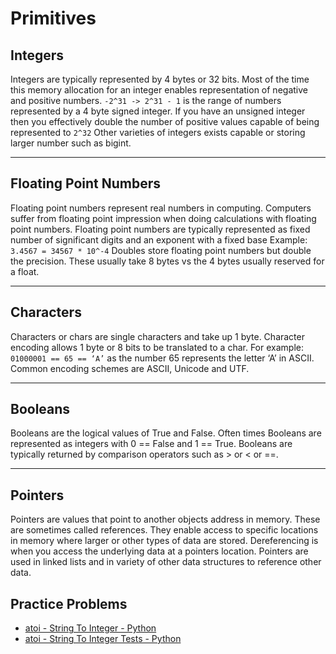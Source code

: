# Primitives

## Integers
Integers are typically represented by 4 bytes or 32 bits. Most of the time this memory allocation for an integer enables representation of negative and positive numbers.
`-2^31 -> 2^31 - 1` is the range of numbers represented by a 4 byte signed integer. If you have an unsigned integer then you effectively double the number of positive values capable of being represented to `2^32`
Other varieties of integers exists capable or storing larger number such as bigint.

- - - -

## Floating Point Numbers
Floating point numbers represent real numbers in computing. Computers suffer from floating point impression when doing calculations with floating point numbers.
Floating point numbers are typically represented as fixed number of significant digits and an exponent with a fixed base
Example: `3.4567 = 34567 * 10^-4`
Doubles store floating point numbers but double the precision. These usually take 8 bytes vs the 4 bytes usually reserved for a float.
- - - -

## Characters
Characters or chars are single characters and take up 1 byte. Character encoding allows 1 byte or 8 bits to be translated to a char. For example: `01000001 == 65 == ‘A’`  as the number 65 represents the letter ‘A’ in ASCII. Common encoding schemes are ASCII, Unicode and UTF.
- - - -

## Booleans
Booleans are the logical values of True and False.  Often times Booleans are represented as integers with 0 == False and 1 == True.  Booleans are typically returned by comparison operators such as > or < or ==.
- - - -

## Pointers
Pointers are values that point to another objects address in memory. These are sometimes called references. They enable access to specific locations in memory where larger or other types of data are stored. Dereferencing is when you access the underlying data at a pointers location. Pointers are used in linked lists and in variety of other data structures to reference other data.


## Practice Problems
- [atoi - String To Integer - Python](../practice_problems/primitives/atoi.py)
- [atoi - String To Integer Tests - Python](../practice_problems/primitives/atoi_test.py)
